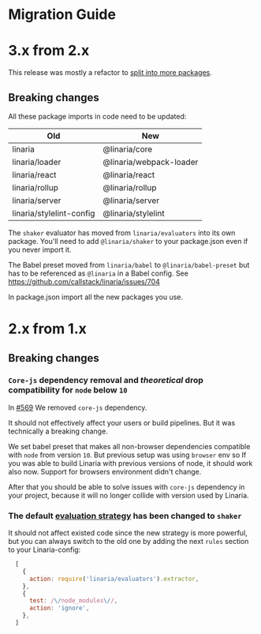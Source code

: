 # Migration Guide

# 3.x from 2.x

This release was mostly a refactor to [split into more packages](https://github.com/callstack/linaria/pull/687/).

## Breaking changes

All these package imports in code need to be updated:

| Old | New
| --- | ---
|linaria | @linaria/core
|linaria/loader | @linaria/webpack-loader
|linaria/react | @linaria/react
|linaria/rollup | @linaria/rollup
|linaria/server | @linaria/server
|linaria/stylelint-config | @linaria/stylelint


The `shaker` evaluator has moved from `linaria/evaluators` into its own package. You'll need to add `@linaria/shaker` to your package.json even if you never import it.

The Babel preset moved from `linaria/babel` to `@linaria/babel-preset` but has to be referenced as `@linaria` in a Babel config. See https://github.com/callstack/linaria/issues/704


In package.json import all the new packages you use.

# 2.x from 1.x

## Breaking changes

### `Core-js` dependency removal and _theoretical_ drop compatibility for `node` below `10`

In [#569](https://github.com/callstack/linaria/pull/569) We removed `core-js` dependency.

It should not effectively affect your users or build pipelines. But it was technically a breaking change.

We set babel preset that makes all non-browser dependencies compatible with `node` from version `10`. But previous setup was using `browser` env so If you was able to build Linaria with previous versions of node, it should work also now. Support for browsers environment didn't change.

After that you should be able to solve issues with `core-js` dependency in your project, because it will no longer collide with version used by Linaria.

### The default [evaluation strategy](./HOW_IT_WORKS.md#evaluators) has been changed to `shaker` 

It should not affect existed code since the new strategy is more powerful, but you can always switch to the old one by adding the next `rules` section to your Linaria-config:
```js
  [
    {
      action: require('linaria/evaluators').extractor,
    },
    {
      test: /\/node_modules\//,
      action: 'ignore',
    },
  ]
``` 
